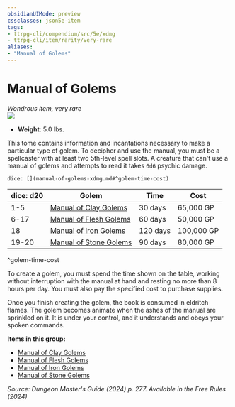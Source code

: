 ```yaml
---
obsidianUIMode: preview
cssclasses: json5e-item
tags:
- ttrpg-cli/compendium/src/5e/xdmg
- ttrpg-cli/item/rarity/very-rare
aliases: 
- "Manual of Golems"
---
```

# Manual of Golems
*Wondrous item, very rare*  
![](Mechanics/items/img/manual-of-golems.webp#right)

- **Weight**: 5.0 lbs.

This tome contains information and incantations necessary to make a particular type of golem. To decipher and use the manual, you must be a spellcaster with at least two 5th-level spell slots. A creature that can't use a manual of golems and attempts to read it takes `6d6` psychic damage.

`dice: [](manual-of-golems-xdmg.md#^golem-time-cost)`

| dice: d20 | Golem | Time | Cost |
|-----------|-------|------|------|
| 1-5 | [Manual of Clay Golems](Mechanics/items/manual-of-clay-golems-xdmg.md) | 30 days | 65,000 GP |
| 6-17 | [Manual of Flesh Golems](Mechanics/items/manual-of-flesh-golems-xdmg.md) | 60 days | 50,000 GP |
| 18 | [Manual of Iron Golems](Mechanics/items/manual-of-iron-golems-xdmg.md) | 120 days | 100,000 GP |
| 19-20 | [Manual of Stone Golems](Mechanics/items/manual-of-stone-golems-xdmg.md) | 90 days | 80,000 GP |
^golem-time-cost

To create a golem, you must spend the time shown on the table, working without interruption with the manual at hand and resting no more than 8 hours per day. You must also pay the specified cost to purchase supplies.

Once you finish creating the golem, the book is consumed in eldritch flames. The golem becomes animate when the ashes of the manual are sprinkled on it. It is under your control, and it understands and obeys your spoken commands.

**Items in this group:**

- [Manual of Clay Golems](Mechanics/items/manual-of-clay-golems-xdmg.md)
- [Manual of Flesh Golems](Mechanics/items/manual-of-flesh-golems-xdmg.md)
- [Manual of Iron Golems](Mechanics/items/manual-of-iron-golems-xdmg.md)
- [Manual of Stone Golems](Mechanics/items/manual-of-stone-golems-xdmg.md)

*Source: Dungeon Master's Guide (2024) p. 277. Available in the Free Rules (2024)*